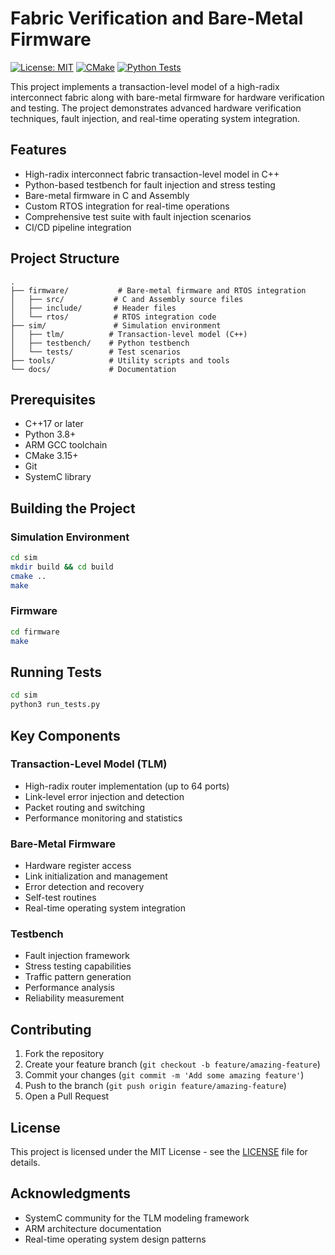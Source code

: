 # Fabric Verification and Bare-Metal Firmware

[![License: MIT](https://img.shields.io/badge/License-MIT-yellow.svg)](https://opensource.org/licenses/MIT)
[![CMake](https://github.com/hardikkgupta/fabric-verification/actions/workflows/cmake.yml/badge.svg)](https://github.com/hardikkgupta/fabric-verification/actions/workflows/cmake.yml)
[![Python Tests](https://github.com/hardikkgupta/fabric-verification/actions/workflows/python-tests.yml/badge.svg)](https://github.com/hardikkgupta/fabric-verification/actions/workflows/python-tests.yml)

This project implements a transaction-level model of a high-radix interconnect fabric along with bare-metal firmware for hardware verification and testing. The project demonstrates advanced hardware verification techniques, fault injection, and real-time operating system integration.

## Features

- High-radix interconnect fabric transaction-level model in C++
- Python-based testbench for fault injection and stress testing
- Bare-metal firmware in C and Assembly
- Custom RTOS integration for real-time operations
- Comprehensive test suite with fault injection scenarios
- CI/CD pipeline integration

## Project Structure

```
.
├── firmware/           # Bare-metal firmware and RTOS integration
│   ├── src/           # C and Assembly source files
│   ├── include/       # Header files
│   └── rtos/          # RTOS integration code
├── sim/               # Simulation environment
│   ├── tlm/          # Transaction-level model (C++)
│   ├── testbench/    # Python testbench
│   └── tests/        # Test scenarios
├── tools/            # Utility scripts and tools
└── docs/             # Documentation
```

## Prerequisites

- C++17 or later
- Python 3.8+
- ARM GCC toolchain
- CMake 3.15+
- Git
- SystemC library

## Building the Project

### Simulation Environment

```bash
cd sim
mkdir build && cd build
cmake ..
make
```

### Firmware

```bash
cd firmware
make
```

## Running Tests

```bash
cd sim
python3 run_tests.py
```

## Key Components

### Transaction-Level Model (TLM)
- High-radix router implementation (up to 64 ports)
- Link-level error injection and detection
- Packet routing and switching
- Performance monitoring and statistics

### Bare-Metal Firmware
- Hardware register access
- Link initialization and management
- Error detection and recovery
- Self-test routines
- Real-time operating system integration

### Testbench
- Fault injection framework
- Stress testing capabilities
- Traffic pattern generation
- Performance analysis
- Reliability measurement

## Contributing

1. Fork the repository
2. Create your feature branch (`git checkout -b feature/amazing-feature`)
3. Commit your changes (`git commit -m 'Add some amazing feature'`)
4. Push to the branch (`git push origin feature/amazing-feature`)
5. Open a Pull Request

## License

This project is licensed under the MIT License - see the [LICENSE](LICENSE) file for details.

## Acknowledgments

- SystemC community for the TLM modeling framework
- ARM architecture documentation
- Real-time operating system design patterns